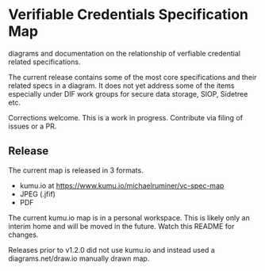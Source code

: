 # Verifiable Credentials Specification Map
diagrams and documentation on the relationship of verfiable credential related specifications.

The current release contains some of the most core specifications and their related specs in a diagram.
It does not yet address some of the items especially under DIF work groups for secure data storage, SIOP, Sidetree etc.

Corrections welcome. This is a work in progress. Contribute via filing of issues or a PR.

## Release
The current map is released in 3 formats.
- kumu.io at https://www.kumu.io/michaelruminer/vc-spec-map
- JPEG (.jfif)
- PDF


The current kumu.io map is in a personal workspace. This is likely only an interim home and will be moved in the future. Watch this README for changes.

Releases prior to v1.2.0 did not use kumu.io and instead used a diagrams.net/draw.io manually drawn map.




